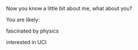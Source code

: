 Now you know a little bit about me, what about you?

You are likely:

fascinated by physics

interested in UCI

